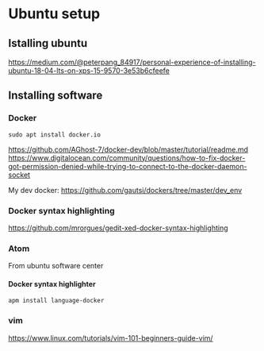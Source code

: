 # Ubuntu setup
## Istalling ubuntu
https://medium.com/@peterpang_84917/personal-experience-of-installing-ubuntu-18-04-lts-on-xps-15-9570-3e53b6cfeefe

## Installing software

### Docker
```
sudo apt install docker.io
```
https://github.com/AGhost-7/docker-dev/blob/master/tutorial/readme.md
https://www.digitalocean.com/community/questions/how-to-fix-docker-got-permission-denied-while-trying-to-connect-to-the-docker-daemon-socket

My dev docker: https://github.com/gautsi/dockers/tree/master/dev_env

### Docker syntax highlighting
https://github.com/mrorgues/gedit-xed-docker-syntax-highlighting


### Atom

From ubuntu software center

#### Docker syntax highlighter
```
apm install language-docker
```

### vim
https://www.linux.com/tutorials/vim-101-beginners-guide-vim/
